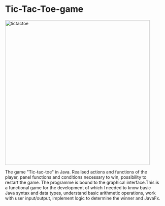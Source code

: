 # Tic-Tac-Toe-game
<img width="469" alt="tictactoe" src="https://github.com/user-attachments/assets/b4e8d345-84ea-46c5-848e-a96d087f03d1" />


The game "Tic-tac-toe" in Java. Realised actions and functions of the player, panel functions and conditions necessary to win, possibility to restart the game. The programme is bound to the graphical interface.This is a functional game for the development of which I needed to know basic Java syntax and data types, understand basic arithmetic operations, work with user input/output, implement logic to determine the winner and JavaFx.
